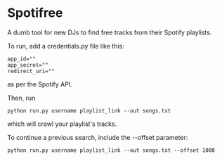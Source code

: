 # Spotifree
A dumb tool for new DJs to find free tracks from their Spotify playlists.

To run, add a credentials.py file like this:

    app_id=""
    app_secret=""
    redirect_uri=""
    
as per the Spotify API.

Then, run

    python run.py username playlist_link --out songs.txt
    
which will crawl your playlist's tracks.

To continue a previous search, include the --offset parameter:

    python run.py username playlist_link --out songs.txt --offset 1000
